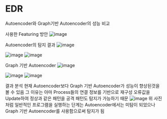 # EDR
Autoencoder와 Graph기반 Autoencoder의 성능 비교

사용한 Featuring 방안
![image](https://github.com/dbs1339/EDR/assets/128207214/a1f16e62-1276-421f-95b1-4bbda3ee3ec1)


Autoencoder의 탐지 결과
![image](https://github.com/dbs1339/EDR/assets/128207214/e265ef2d-1806-4aa5-9844-fdca86021166)

![image](https://github.com/dbs1339/EDR/assets/128207214/b4c700d4-ca57-4195-9797-e629fefeb283)
![image](https://github.com/dbs1339/EDR/assets/128207214/b56aca7c-dce3-4c71-9ad5-6e4c9935a6f6)

Graph 기반 Autoencoder
![image](https://github.com/dbs1339/EDR/assets/128207214/79f99520-54b1-45c3-820f-2db113b8abed)

![image](https://github.com/dbs1339/EDR/assets/128207214/e25bf17d-fd1a-4ade-bc42-a8805d7f6e1c)
![image](https://github.com/dbs1339/EDR/assets/128207214/de3d3c5c-74e4-4414-958c-48b8f415ba91)

결과 분석
현재 Autoencoder보다 Graph 기반 Autoencoder가 성능이 향상된것을 볼 수 있음
그 이유는 아마 Process들의 연결 정보를 기반으로 재구성 오류값을 Update하여 정상과 같은 패턴을 공격 패턴도 탐지가 가능하기 때문
![image](https://github.com/dbs1339/EDR/assets/128207214/b2714fa4-69be-4dcb-a610-69ad9e007736)
위 사진처럼 일반적인 프로그램을 실행하는 단계는 Autoencoder에서는 미탐이 되었으나 Graph 기반 Autoencoder를 사용함으로써 탐지가 됨
